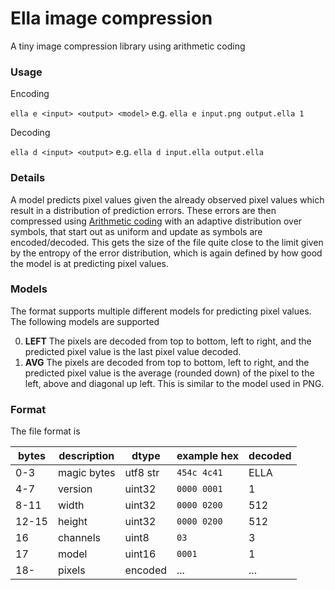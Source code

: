 # Ella image compression

A tiny image compression library using arithmetic coding

### Usage

Encoding

`ella e <input> <output> <model>` e.g. `ella e input.png output.ella 1`

Decoding

`ella d <input> <output>` e.g. `ella d input.ella output.ella`

### Details

A model predicts pixel values given the already observed pixel values which result in a distribution of prediction errors.
These errors are then compressed using [Arithmetic coding](https://en.wikipedia.org/wiki/Arithmetic_coding) with an adaptive distribution over symbols, that start out as uniform and update as symbols are encoded/decoded. 
This gets the size of the file quite close to the limit given by the entropy of the error distribution, which is again defined by how good the model is at predicting pixel values.

### Models
The format supports multiple different models for predicting pixel values. The following models are supported

0. **LEFT** The pixels are decoded from top to bottom, left to right, and the predicted pixel value is the last pixel value decoded.
1. **AVG** The pixels are decoded from top to bottom, left to right, and the predicted pixel value is the average (rounded down) of the pixel to the left, above and diagonal up left. This is similar to the model used in PNG. 

### Format

The file format is 

| bytes | description | dtype    | example hex | decoded |
|-------|-------------|----------|-------------|---------|
| 0-3   | magic bytes | utf8 str | `454c 4c41` | ELLA    |
| 4-7   | version     | uint32   | `0000 0001` | 1       | 
| 8-11  | width       | uint32   | `0000 0200` | 512     | 
| 12-15 | height      | uint32   | `0000 0200` | 512     |
| 16    | channels    | uint8    | `03`        | 3       |
| 17    | model       | uint16   | `0001`      | 1       |
| 18-   | pixels      | encoded  | ...         | ...     |


